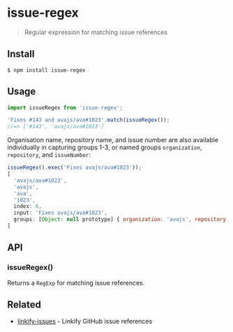 # issue-regex

> Regular expression for matching issue references

## Install

```
$ npm install issue-regex
```

## Usage

```js
import issueRegex from 'issue-regex';

'Fixes #143 and avajs/ava#1023'.match(issueRegex());
//=> ['#143', 'avajs/ava#1023']
```

Organisation name, repository name, and issue number are also available
individually in capturing groups 1-3, or named groups `organization`,
`repository`, and `issueNumber`:

```js
issueRegex().exec('Fixes avajs/ava#1023'));
[
  'avajs/ava#1023',
  'avajs',
  'ava',
  '1023',
  index: 6,
  input: 'Fixes avajs/ava#1023',
  groups: [Object: null prototype] { organization: 'avajs', repository: 'ava', issueNumber: '1023' }
]
```

## API

### issueRegex()

Returns a `RegExp` for matching issue references.

## Related

- [linkify-issues](https://github.com/sindresorhus/linkify-issues) - Linkify GitHub issue references
